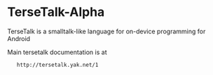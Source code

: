 TerseTalk-Alpha
===============

TerseTalk is a smalltalk-like language for on-device programming for Android

Main tersetalk documentation is at

       http://tersetalk.yak.net/1
